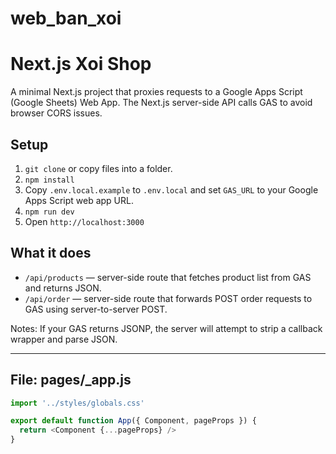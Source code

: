 # web_ban_xoi
# Next.js Xoi Shop

A minimal Next.js project that proxies requests to a Google Apps Script (Google Sheets) Web App. The Next.js server-side API calls GAS to avoid browser CORS issues.

## Setup

1. `git clone` or copy files into a folder.
2. `npm install`
3. Copy `.env.local.example` to `.env.local` and set `GAS_URL` to your Google Apps Script web app URL.
4. `npm run dev`
5. Open `http://localhost:3000`

## What it does
- `/api/products` — server-side route that fetches product list from GAS and returns JSON.
- `/api/order` — server-side route that forwards POST order requests to GAS using server-to-server POST.

Notes: If your GAS returns JSONP, the server will attempt to strip a callback wrapper and parse JSON.

---

## File: pages/_app.js

```javascript
import '../styles/globals.css'

export default function App({ Component, pageProps }) {
  return <Component {...pageProps} />
}